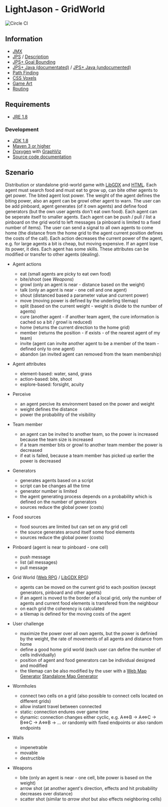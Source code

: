 # LightJason - GridWorld

![Circle CI](https://circleci.com/gh/flashpixx/RountingSimulation.svg?style=shield)


## <a name="info">Information</a>

* [JMX](http://www.eclipse.org/jetty/documentation/current/jmx-chapter.html)
* [JPS](https://github.com/ClintFMullins/JumpPointSearch-Java) / [Description](https://harablog.wordpress.com/2011/09/07/jump-point-search/)
* [JPS+ Goal Bounding](https://github.com/SteveRabin/JPSPlusWithGoalBounding)
* [JPS+ Java (documentated)](https://github.com/kevinsheehan/jps) / [JPS+ Java (undocumented)](https://github.com/unrealgamer/Java-JPS)
* [Path Finding](http://www.cokeandcode.com/main/tutorials/path-finding/)
* [CSS Voxels](http://www.voxelcss.com/)
* [Game Art](http://opengameart.org/)
* [Routing](http://simblob.blogspot.de/2016/02/updating-my-introduction-to-a.html)


## Requirements

* [JRE 1.8](http://www.java.com/)

### Development

* [JDK 1.8](http://www.oracle.com/technetwork/java/javase/downloads/)
* [Maven 3 or higher](http://maven.apache.org/)
* [Doxygen](http://www.doxygen.org/) with [GraphViz](http://www.graphviz.org/)
* [Source code documentation](http://flashpixx.github.io/Light-Jason-GridWorld/)


## <a name="szenario">Szenario</a>

Distribution or standalone grid-world game with [LibGDX](https://libgdx.badlogicgames.com/) and 
[HTML](https://github.com/libgdx/libgdx/wiki/Deploying-your-application#deploy-to-htmljs). Each agent must search food and must eat to grow up, can bite other
agents to get power. The bited agent lost power. The weight of the agent defines the biting power, also an agent can be growl other agent to warn. The user can
be add pinboard, agent generates (of it own agents) and define food generators (but the own user agents don't eat own food). Each agent can be seperate itself
to smaller agents. Each agent can be push / pull / list a pinboard on the grid world to left messages (a pinboard is limited to a fixed number of items). The
user can send a signal to all own agents to come home (the distance from the home grid to the agent current position defines the costs of the call). Each
action decreases the current power of the agent, e.g. for large agents a bit is cheap, but moving expensive. If an agent lose its power, it dies. Each agent
has some skills. These attributes can be modified or transfer to other agents (dealing).

* Agent actions
    * eat (small agents are picky to eat own food)
    * bite/shoot (see _Weapons_)
    * growl (only an agent is near - distance based on the weight)
    * talk (only an agent is near - one cell and one agent)
    * shout (distanced based a parameter value and current power)
    * move (moving power is defined by the underling tilemap)
    * split (based on the current weight - weight is divide to the number of agents)
    * cure (another agent - if another team agent, the cure information is cached so a bit / growl is reduced)
    * home (returns the current direction to the home grid)
    * member (returns the position - if exists - of the nearest agent of my team)
    * invite (agent can invite another agent to be a member of the team - defined only to one agent)
    * abandon (an invited agent can removed from the team membership)
    
* Agent attributes
    * element-based: water, sand, grass
    * action-based: bite, shoot
    * explore-based: forsight, acuity
    
* Perceive
    * an agent percive its environment based on the power and weight
    * weight defines the distance
    * power the probability of the visibility
    
* Team member
    * an agent can be invited to another team, so the power is increased because the team size is increased
    * if a team member bits or growl to another team member the power is decreased
    * if eat is failed, because a team member has picked up earlier the power is decreased
    
* Generators
    * generates agents based on a script
    * script can be changes all the time
    * generator number is limited
    * the agent generating process depends on a probability which is defined on the number of generators
    * sources reduce the global power (costs)
    
* Food sources
    * food sources are limited but can set on any grid cell
    * the source generates around itself some food elements 
    * sources reduce the global power (costs)
    
* Pinboard (agent is near to pinboard - one cell)
    * push message
    * list (all messages)
    * pull message
    
* Grid World ([Web RPG](http://rpgjs.com/) / [LibGDX RPG](https://github.com/libgdx/libgdx/wiki/Tile-maps))
    * agents can be moved on the current grid to each position (except generators, pinboard and other agents)
    * if an agent is moved to the border of a local grid, only the number of agents and current food elements is transfered from the neighbour
    * on each grid the coherency is calculated
    * a tilemap is defined for the moving costs of the agent
    

* User challenge
    * maximize the power over all own agents, but the power is definied by the weight, the rate of movements of all agents and distance from home
    * define a good home grid world (each user can define the number of cells individually)
    * position of agent and food generators can be individual designed and modified
    * the tilemap can be also modified by the user with a [Web Map Generator](https://github.com/elias-schuett/Online-Tile-Map-Editor) 
    [Standalone Map Generator](http://www.mapeditor.org/download.html)
    
* Wormholes
    * connect two cells on a grid (also possible to connect cells located on different grids)
    * allow instant travel between connected 
    * static: connection endures over game time
    * dynamic: connection changes either cyclic, e.g. A<=>B -> A<=>C -> B<=>C -> A<=>B -> ... or randomly with fixed endpoints or also random endpoints
    
* Walls
    * impenetrable
    * movable
    * destructible
  
* Weapons
    * bite (only an agent is near - one cell, bite power is based on the weight)
    * arrow shot (at another agent's direction, effects and hit probability decreases over distance)
    * scatter shot (similar to _arrow shot_ but also effects neighboring cells)
    